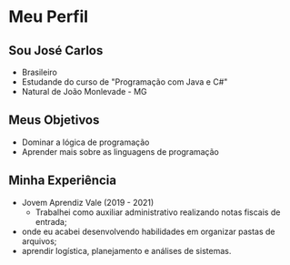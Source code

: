 # Meu Perfil 

## Sou José Carlos

- Brasileiro
- Estudande do curso de "Programação com Java e C#"
- Natural de João Monlevade - MG

## Meus Objetivos

- Dominar a lógica de programação
- Aprender mais sobre as linguagens de programação

## Minha Experiência

- Jovem Aprendiz Vale (2019 - 2021)
  - Trabalhei como auxiliar administrativo realizando notas fiscais de entrada;
- onde eu acabei desenvolvendo habilidades em organizar pastas de arquivos;
- aprendir logística, planejamento e análises de sistemas.
  

